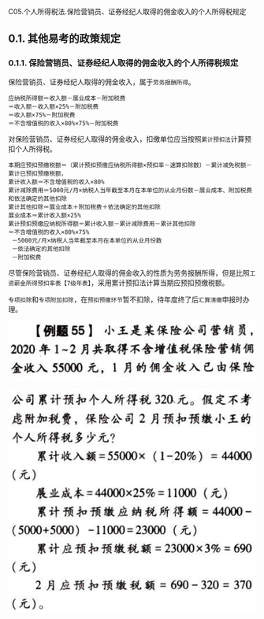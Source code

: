 C05.个人所得税法.保险营销员、证券经纪人取得的佣金收入的个人所得税规定

## 0.1. 其他易考的政策规定

### 0.1.1. 保险营销员、证券经纪人取得的佣金收入的个人所得税规定

保险营销员、证券经纪人取得的佣金收入，属于`劳务报酬所得`。

```
应纳税所得额＝收入额－展业成本－附加税费
＝收入额－收入额×25%－附加税费
＝收入额×75%－附加税费
＝不含增值税的收入×80%×75%－附加税费
```
对保险营销员、证券经纪人取得的佣金收入，扣缴单位应当按照`累计预扣法`计算预扣个人所得税。

```
本期应预扣预缴税额＝（累计预扣预缴应纳税所得额×预扣率－速算扣除数）－累计减免税额－累计已预扣预缴税额，
累计收入额＝不含增值税的收入×80%
累计减除费用＝5000元/月×纳税人当年截至本月在本单位的从业月份数－展业成本、附加税费和依法确定的其他扣除
累计其他扣除＝展业成本＋附加税费＋依法确定的其他扣除
展业成本＝累计收入额×25%
累计预扣预缴应纳税所得额＝累计收入额－累计减除费用－累计其他扣除
＝不含增值税的收入×80%×75%
 －5000元/月×纳税人当年截至本月在本单位的从业月份数
 －依法确定的其他扣除
 －附加税费
```
尽管保险营销员、证券经纪人取得的佣金收入的性质为劳务报酬所得，但是比照`工资薪金所得预扣率表【7级年表】`，采用累计预扣法计算当期应预扣预缴税额。

`专项扣除`和`专项附加扣除`，在`预扣预缴环节`暂不扣除，待年度终了后`汇算清缴`申报时办理。

![](media/4bd6f0c477ec6e3b14636a8881890335.png)

![](media/8f3d15b00178ef9b324b259faecd6fce.png)
